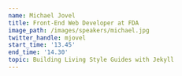 ```yaml
---
name: Michael Jovel
title: Front-End Web Developer at FDA
image_path: /images/speakers/michael.jpg
twitter_handle: mjovel
start_time: '13.45'
end_time: '14.30'
topic: Building Living Style Guides with Jekyll
---
```

